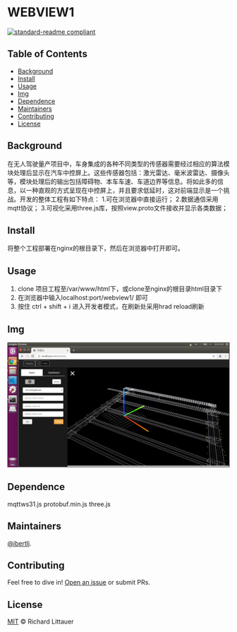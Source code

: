 # WEBVIEW1

[![standard-readme compliant](https://img.shields.io/badge/readme%20style-standard-brightgreen.svg?style=flat-square)](https://github.com/RichardLitt/standard-readme)

## Table of Contents

- [Background](#background)
- [Install](#install)
- [Usage](#usage)
- [Img](#img)
- [Dependence](#dep)
- [Maintainers](#maintainers)
- [Contributing](#contributing)
- [License](#license)




## Background

在无人驾驶量产项目中，车身集成的各种不同类型的传感器需要经过相应的算法模块处理后显示在汽车中控屏上。这些传感器包括：激光雷达、毫米波雷达、摄像头等，模块处理后的输出包括障碍物、本车车速、车道边界等信息。将如此多的信息，以一种直观的方式呈现在中控屏上，并且要求低延时，这对前端显示是一个挑战。开发的整体工程有如下特点：
1.可在浏览器中直接运行；
2.数据通信采用mqtt协议；
3.可视化采用three.js库，按照view.proto文件接收并显示各类数据；

## Install

将整个工程部署在nginx的根目录下，然后在浏览器中打开即可。


## Usage

1. clone 项目工程至/var/www/html下，或clone至nginx的根目录html目录下
2. 在浏览器中输入localhost:port/webview1/ 即可
3. 按住 ctrl + shift + i 进入开发者模式，在刷新处采用hrad reload刷新

## Img

![Image text](https://github.com/ibertli/webview1/blob/main/source/imgs/%E6%95%88%E6%9E%9C%E6%88%AA%E5%9B%BE.png)

## Dependence

mqttws31.js
protobuf.min.js
three.js

## Maintainers

[@ibertli](https://github.com/ibertli).

## Contributing

Feel free to dive in! [Open an issue](https://github.com/RichardLitt/standard-readme/issues/new) or submit PRs.

## License

[MIT](LICENSE) © Richard Littauer
